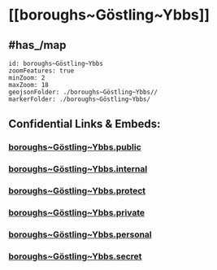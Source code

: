 # [[boroughs~Göstling~Ybbs]] 

## #has_/map  



```leaflet
id: boroughs~Göstling~Ybbs
zoomFeatures: true 
minZoom: 2 
maxZoom: 18
geojsonFolder: ./boroughs~Göstling~Ybbs//
markerFolder: ./boroughs~Göstling~Ybbs/
```




## Confidential Links & Embeds: 

### [boroughs~Göstling~Ybbs.public](/_public/\Earth\Continent\Europe\Europe~Central\Austria\Austrias_States\Niederösterreich\counties~NÖ\Scheibbs\cities~Scheibbs\Göstling~Ybbsboroughs~Göstling~Ybbs.public.md) 

### [boroughs~Göstling~Ybbs.internal](/_internal/\Earth\Continent\Europe\Europe~Central\Austria\Austrias_States\Niederösterreich\counties~NÖ\Scheibbs\cities~Scheibbs\Göstling~Ybbsboroughs~Göstling~Ybbs.internal.md) 

### [boroughs~Göstling~Ybbs.protect](/_protect/\Earth\Continent\Europe\Europe~Central\Austria\Austrias_States\Niederösterreich\counties~NÖ\Scheibbs\cities~Scheibbs\Göstling~Ybbsboroughs~Göstling~Ybbs.protect.md) 

### [boroughs~Göstling~Ybbs.private](/_private/\Earth\Continent\Europe\Europe~Central\Austria\Austrias_States\Niederösterreich\counties~NÖ\Scheibbs\cities~Scheibbs\Göstling~Ybbsboroughs~Göstling~Ybbs.private.md) 

### [boroughs~Göstling~Ybbs.personal](/_personal/\Earth\Continent\Europe\Europe~Central\Austria\Austrias_States\Niederösterreich\counties~NÖ\Scheibbs\cities~Scheibbs\Göstling~Ybbsboroughs~Göstling~Ybbs.personal.md) 

### [boroughs~Göstling~Ybbs.secret](/_secret/\Earth\Continent\Europe\Europe~Central\Austria\Austrias_States\Niederösterreich\counties~NÖ\Scheibbs\cities~Scheibbs\Göstling~Ybbsboroughs~Göstling~Ybbs.secret.md)

